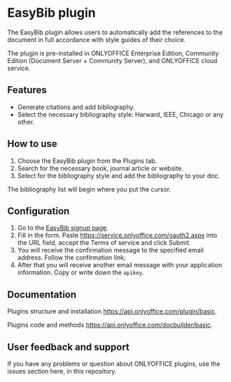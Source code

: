 # EasyBib plugin

The EasyBib plugin allows users to automatically add the references to the document in full accordance with style guides of their choice.

The plugin is pre-installed in ONLYOFFICE Enterprise Edition, Community Edition (Document Server + Community Server), and ONLYOFFICE cloud service. 

## Features

* Generate citations and add bibliography.
* Select the necessary bibliography style: Harward, IEEE, Chicago or any other. 

## How to use

1. Choose the EasyBib plugin from the Plugins tab.
2. Search for the necessary book, journal article or website.
3. Select for the bibliography style and add the bibliography to your doc.

The bibliography list will begin where you put the cursor.

## Configuration

1. Go to the [EasyBib signup page](https://api.citation-api.com/signup). 
2. Fill in the form. Paste https://service.onlyoffice.com/oauth2.aspx into the URL field, accept the Terms of service and click Submit.
3. You will receive the confirmation message to the specified email address. Follow the confirmation link;
4. After that you will receive another email message with your application information. Copy or write down the `apikey`.

## Documentation

Plugins structure and installation https://api.onlyoffice.com/plugin/basic.

Plugins code and methods https://api.onlyoffice.com/docbuilder/basic.

## User feedback and support

If you have any problems or question about ONLYOFFICE plugins, use the issues section here, in this repository.




